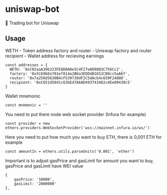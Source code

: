 # uniswap-bot
🦄 Trading bot for Uniswap

## Usage

WETH - Token address
factory and router - Uniswap factory and router
recipient - Wallet address for recieving earnings

```
const addresses = {
  WETH: '0xC02aaA39b223FE8D0A0e5C4F27eAD9083C756Cc2',
  factory: '0x5C69bEe701ef814a2B6a3EDD4B1652CB9cc5aA6f', 
  router: '0x7a250d5630B4cF539739dF2C5dAcb4c659F2488D',
  recipient: '0xC651d5841c63bEd7A6AD493743482c4Ee09430c5'
}
```

Wallet mnemonic

`const mnemonic = ''`

You need to put there node web socket provider (Infura for example)

`const provider = new ethers.providers.WebSocketProvider('wss://mainnet.infura.io/ws/')`

Here you need to put how much you want to buy ETH, there is 0,001 ETH for example

`const amountIn = ethers.utils.parseUnits('0.001', 'ether')`

Important is to adjust gasPrice and gasLimit for amount you want to buy, gasPrice and gasLimit have WEI value

```
{
    gasPrice: '10000',
    gasLimit: '2000000'
},
```
